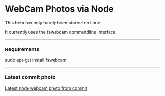 WebCam Photos via Node
================

This beta has only barely been started on linux.

It currently uses the fswebcam commandline interface.

---
### Requirements
sudo apt-get install fswebcam

---
### Latest commit photo
[Latest node webcam photo from commit](https://raw.githubusercontent.com/RIAEvangelist/node-webcam-photo/master/0.jpg)
